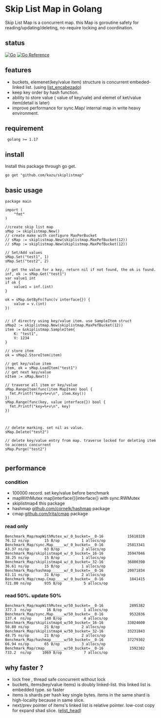 # Skip List Map in Golang

Skip List Map is a concurrent map.  this Map is goroutine safety for reading/updating/deleting, no-require locking and coordination.


## status
[![Go](https://github.com/kazu/skiplistmap/actions/workflows/go.yml//badge.svg?branch=master)](https://github.com/kazu/skiplistmap/actions/workflows/go.yml/)
[![Go Reference](https://pkg.go.dev/badge/github.com/kazu/skiplistmap.svg)](https://pkg.go.dev/badge/github.com/kazu/skiplistmap)

## features

- buckets, elemenet(key/value item) structure is concurrent embeded-linked list. (using [list_encabezado])
- keep key order by hash function.
- ability to store value ( value of key/vale) and elemet of ket/value item(detail is later)
- improve performance for sync.Map/ internal map in write heavy environment.

## requirement

` golang >= 1.17`

## install 

Install this package through go get.

```
go get "github.com/kazu/skiplistmap"

```


## basic usage


```
package main 

import (
    "fmt"
)

//create skip list map
sMap := skiplistmap.New()
// create make with configure MaxPerBucket
// sMap := skiplistmap.New(skiplistmap.MaxPefBucket(12))
// sMap := skiplistmap.New(skiplistmap.MaxPefBucket(12))

// Set/Add values
sMap.Set("test1", 1)
sMap.Set("test2", 2)

// get the value for a key, return nil if not found, the ok is found.
inf, ok := sMap.Get("test1")
var value1 int
if ok {
    value1 = inf.(int)
}

ok = sMap.GetByFn(func(v interface{}) {
    value = v.(int)
})


// if directry using key/value item. use SampleItem struct
sMap2 := skiplistmap.New(skiplistmap.MaxPefBucket(12))
item := &skiplistmap.SampleItem{
    K: "test1", 
    V: 1234
}

// store item
ok = sMap2.StoreItem(item)

// get key/value item
item, ok = sMap.LoadItem("test1")
// get next key/value
nItem := sMap.Next()

// traverse all item or key/value 
sMap.RangeItem(func(item MapItem) bool {
  fmt.Printf("key=%+v\n", item.Key())  
})
sMap.Range(func(key, value interface{}) bool {
  fmt.Printf("key=%+v\n", key)  
})



// delete marking. set nil as value.
sMap.Delete("test2")

// delete key/value entry from map. traverse locked for deleting item to acceess concurrent
sMap.Purge("test2")


```

## performance

### condition
- 100000 record. set key/value before benchmark
- mapWithMutex map[interface{}]interface{} with sync.RWMutex
- skiplistmap4 this package 
- hashmap [github.com/cornelk/hashmap] package
- cmap [github.com/lrita/cmap] package 

### read only
```
Benchmark_Map/mapWithMutex_w/_0_bucket=__0-16         	15610328	        76.12 ns/op	      15 B/op	       1 allocs/op
Benchmark_Map/sync.Map_____w/_0_bucket=__0-16         	25813341	        43.37 ns/op	      63 B/op	       2 allocs/op
Benchmark_Map/skiplistmap4_w/_0_bucket=_16-16         	35947046	        38.25 ns/op	      15 B/op	       1 allocs/op
Benchmark_Map/skiplistmap4_w/_0_bucket=_32-16         	36800390	        36.61 ns/op	      15 B/op	       1 allocs/op
Benchmark_Map/hashmap______w/_0_bucket=__0-16         	20071834	        63.11 ns/op	      31 B/op	       2 allocs/op
Benchmark_Map/cmap.Cmap____w/_0_bucket=__0-16            1841415	       721.00 ns/op	     935 B/op	       5 allocs/op

```


### read 50%. update 50%

```
Benchmark_Map/mapWithMutex_w/50_bucket=__0-16         	 2895382	       377.3  ns/op	      16 B/op	       1 allocs/op
Benchmark_Map/sync.Map_____w/50_bucket=__0-16         	 9532836	       137.4  ns/op	     140 B/op	       4 allocs/op
Benchmark_Map/skiplistmap4_w/50_bucket=_16-16         	33024600	        50.80 ns/op	      21 B/op	       2 allocs/op
Benchmark_Map/skiplistmap4_w/50_bucket=_32-16         	33231843	        48.75 ns/op	      21 B/op	       2 allocs/op
Benchmark_Map/hashmap______w/50_bucket=__0-16         	37279302	        66.94 ns/op	      65 B/op	       3 allocs/op
Benchmark_Map/cmap_________w/50_bucket=__0-16            1592382	       733.2  ns/op	    1069 B/op	       7 allocs/op
```

## why faster ?


- lock free , thread safe concurrent without lock
- buckets, items(key/value items) is doubly linked-list. this linked list is embedded type. so faster
- items is shards per hash key single bytes. items in the same shard is high-locality because in same slice.
- next/prev pointer of items's linked list is relative pointer. low-cost copy for expand shad slice. ([elist_head])

[list_encabezado]: https://pkg.go.dev/github.com/kazu/loncha@v0.4.5/lista_encabezado
[elist_head]: https://github.com/kazu/elist_head
[github.com/cornelk/hashmap]: https://github.com/cornelk/hashmap
[github.com/lrita/cmap]: https://github.com/lrita/cmap